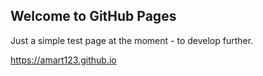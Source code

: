 ## Welcome to GitHub Pages

Just a simple test page at the moment - to develop further.

https://amart123.github.io
